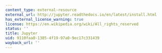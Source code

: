 ```yaml
---
content_type: external-resource
external_url: http://jupyter.readthedocs.io/en/latest/install.html
has_external_license_warning: true
license: https://en.wikipedia.org/wiki/All_rights_reserved
status: ''
title: Jupyter
uid: 9110faa0-1385-4f19-97a0-9ec17c331439
wayback_url: ''
---
```

